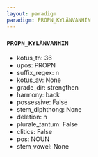 ```yaml
---
layout: paradigm
paradigm: PROPN_KYLÄNVANHIN
---
```

### ` PROPN_KYLÄNVANHIN `


* kotus_tn: 36
* upos: PROPN
* suffix_regex: n
* kotus_av: None
* grade_dir: strengthen
* harmony: back
* possessive: False
* stem_diphthong: None
* deletion: n
* plurale_tantum: False
* clitics: False
* pos: NOUN
* stem_vowel: None
